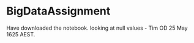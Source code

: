 # BigDataAssignment
Have downloaded the notebook. looking at null values - Tim OD 25 May 1625 AEST.
